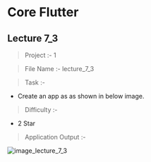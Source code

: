 # Core Flutter

## Lecture 7_3

> Project :- 1

> File Name :- lecture_7_3

> Task :-

- Create an app as as shown in below image.

> Difficulty :-

- 2 Star

> Application Output :- 

![image_lecture_7_3](https://user-images.githubusercontent.com/114165239/218328992-681ed4bd-5c6a-4737-89f7-3b63ec833c93.png)

